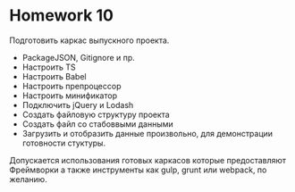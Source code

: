 <h1>
    Homework 10
</h1>

<div>
    Подготовить каркас выпускного проекта.
</div>

<ul>
    <li>
        PackageJSON, Gitignore и пр.
    </li>
    <li>
        Настроить TS
    </li>
    <li>
        Настроить Babel
    </li>
    <li>
        Настроить препроцессор
    </li>
    <li>
        Настроить минификатор
    </li>
    <li>
        Подключить jQuery и Lodash
    </li>
    <li>
        Создать файловую структуру проекта
    </li>
    <li>
        Создать файл со стабоввыми данными
    </li>
    <li>
        Загрузить и отобразить данные произвольно, для демонстрации готовности стуктуры.
    </li>
</ul>

<div>
    Допускается использования готовых каркасов которые предоставляют Фреймворки а также инструменты как
    gulp, grunt или webpack, по желанию.
</div>